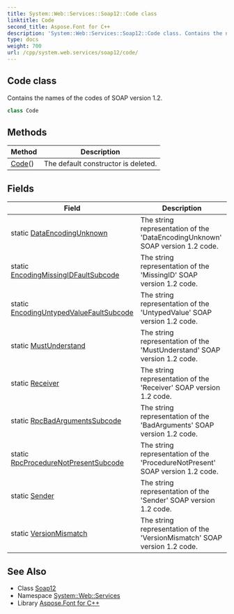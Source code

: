 ```yaml
---
title: System::Web::Services::Soap12::Code class
linktitle: Code
second_title: Aspose.Font for C++
description: 'System::Web::Services::Soap12::Code class. Contains the names of the codes of SOAP version 1.2 in C++.'
type: docs
weight: 700
url: /cpp/system.web.services/soap12/code/
---
```

## Code class


Contains the names of the codes of SOAP version 1.2.

```cpp
class Code
```

## Methods

| Method | Description |
| --- | --- |
| [Code](./code/)() | The default constructor is deleted. |
## Fields

| Field | Description |
| --- | --- |
| static [DataEncodingUnknown](./dataencodingunknown/) | The string representation of the 'DataEncodingUnknown' SOAP version 1.2 code. |
| static [EncodingMissingIDFaultSubcode](./encodingmissingidfaultsubcode/) | The string representation of the 'MissingID' SOAP version 1.2 code. |
| static [EncodingUntypedValueFaultSubcode](./encodinguntypedvaluefaultsubcode/) | The string representation of the 'UntypedValue' SOAP version 1.2 code. |
| static [MustUnderstand](./mustunderstand/) | The string representation of the 'MustUnderstand' SOAP version 1.2 code. |
| static [Receiver](./receiver/) | The string representation of the 'Receiver' SOAP version 1.2 code. |
| static [RpcBadArgumentsSubcode](./rpcbadargumentssubcode/) | The string representation of the 'BadArguments' SOAP version 1.2 code. |
| static [RpcProcedureNotPresentSubcode](./rpcprocedurenotpresentsubcode/) | The string representation of the 'ProcedureNotPresent' SOAP version 1.2 code. |
| static [Sender](./sender/) | The string representation of the 'Sender' SOAP version 1.2 code. |
| static [VersionMismatch](./versionmismatch/) | The string representation of the 'VersionMismatch' SOAP version 1.2 code. |
## See Also

* Class [Soap12](../)
* Namespace [System::Web::Services](../../)
* Library [Aspose.Font for C++](../../../)
